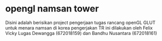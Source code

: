 # opengl namsan tower
Disini adalah berisikan project pengerjaan tugas rancang openGL GLUT untuk menara namsan di korea
pengerjakan TR ini dilakukan oleh Felix Vicky Lugas Dewangga (672018159) dan Bandhu Nusantara (672018161)
